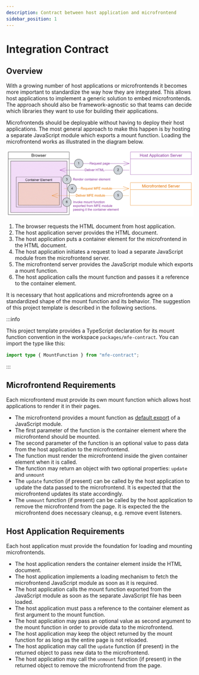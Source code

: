 ```yaml
---
description: Contract between host application and microfrontend
sidebar_position: 1
---
```


# Integration Contract

## Overview

With a growing number of host applications or microfrontends it becomes more important to standardize the way how they are integrated. This allows host applications to implement a generic solution to embed microfrontends. The approach should also be framework-agnostic so that teams can decide which libraries they want to use for building their applications.

Microfrontends should be deployable without having to deploy their host applications. The most general approach to make this happen is by hosting a separate JavaScript module which exports a mount function. Loading the microfrontend works as illustrated in the diagram below.

![Integration Overview](./img/integration-overview.excalidraw.png)

1. The browser requests the HTML document from host application.
2. The host application server provides the HTML document.
3. The host application puts a container element for the microfrontend in the HTML document.
4. The host application initiates a request to load a separate JavaScript module from the microfrontend server.
5. The microfrontend server provides the JavaScript module which exports a mount function.
6. The host application calls the mount function and passes it a reference to the container element.

It is necessary that host applications and microfrontends agree on a standardized shape of the mount function and its behavior. The suggestion of this project template is described in the following sections.

:::info

This project template provides a TypeScript declaration for its mount function convention in the workspace `packages/mfe-contract`. You can import the type like this:

```ts
import type { MountFunction } from "mfe-contract";
```

:::

## Microfrontend Requirements

Each microfrontend must provide its own mount function which allows host applications to render it in their pages.

- The microfrontend provides a mount function as [default export](https://developer.mozilla.org/en-US/docs/Web/JavaScript/Reference/Statements/export) of a JavaScript module.
- The first parameter of the function is the container element where the microfrontend should be mounted.
- The second parameter of the function is an optional value to pass data from the host application to the microfrontend.
- The function must render the microfrontend inside the given container element when it is called.
- The function may return an object with two optional properties: `update` and `unmount`
- The `update` function (if present) can be called by the host application to update the data passed to the microfrontend. It is expected that the microfrontend updates its state accordingly.
- The `unmount` function (if present) can be called by the host application to remove the microfrontend from the page. It is expected the the microfrontend does necessary cleanup, e.g. remove event listeners.

## Host Application Requirements

Each host application must provide the foundation for loading and mounting microfrontends.

- The host application renders the container element inside the HTML document.
- The host application implements a loading mechanism to fetch the microfrontend JavaScript module as soon as it is required.
- The host application calls the mount function exported from the JavaScript module as soon as the separate JavaScript file has been loaded.
- The host application must pass a reference to the container element as first argument to the mount function.
- The host application may pass an optional value as second argument to the mount function in order to provide data to the microfrontend.
- The host application may keep the object returned by the mount function for as long as the entire page is not reloaded.
- The host application may call the `update` function (if present) in the returned object to pass new data to the microfrontend.
- The host application may call the `unmount` function (if present) in the returned object to remove the microfrontend from the page.
